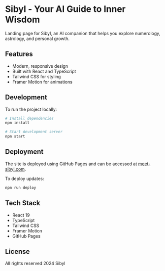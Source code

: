 # Sibyl - Your AI Guide to Inner Wisdom

Landing page for Sibyl, an AI companion that helps you explore numerology, astrology, and personal growth.

## Features

- Modern, responsive design
- Built with React and TypeScript
- Tailwind CSS for styling
- Framer Motion for animations

## Development

To run the project locally:

```bash
# Install dependencies
npm install

# Start development server
npm start
```

## Deployment

The site is deployed using GitHub Pages and can be accessed at [meet-sibyl.com](https://meet-sibyl.com).

To deploy updates:

```bash
npm run deploy
```

## Tech Stack

- React 19
- TypeScript
- Tailwind CSS
- Framer Motion
- GitHub Pages

## License

All rights reserved 2024 Sibyl

